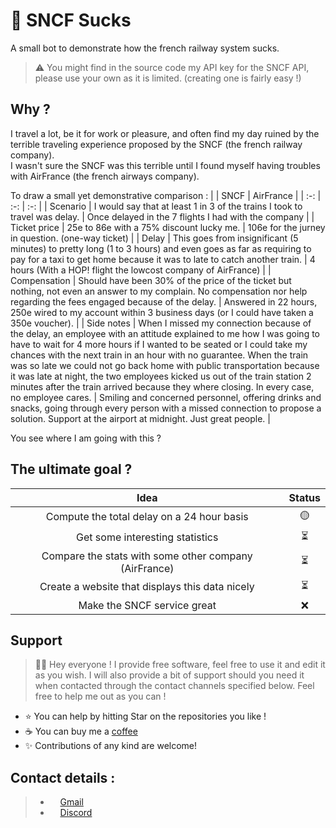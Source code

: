 # :robot: SNCF Sucks

A small bot to demonstrate how the french railway system sucks.

> :warning: You might find in the source code my API key for the SNCF API, please use your own as it is limited. (creating one is fairly easy !)

## Why ?

I travel a lot, be it for work or pleasure, and often find my day ruined by the terrible traveling experience proposed by the SNCF (the french railway company).  
I wasn't sure the SNCF was this terrible until I found myself having troubles with AirFrance (the french airways company).

To draw a small yet demonstrative comparison :
| | SNCF | AirFrance |
| :-: | :-: | :-: |
| Scenario | I would say that at least 1 in 3 of the trains I took to travel was delay. | Once delayed in the 7 flights I had with the company |
| Ticket price | 25e to 86e with a 75% discount lucky me. | 106e for the jurney in question. (one-way ticket) |
| Delay | This goes from insignificant (5 minutes) to pretty long (1 to 3 hours) and even goes as far as requiring to pay for a taxi to get home because it was to late to catch another train. | 4 hours (With a HOP! flight the lowcost company of AirFrance) |
| Compensation | Should have been 30% of the price of the ticket but nothing, not even an answer to my complain. No compensation nor help regarding the fees engaged because of the delay. | Answered in 22 hours, 250e wired to my account within 3 business days (or I could have taken a 350e voucher). |
| Side notes | When I missed my connection because of the delay, an employee with an attitude explained to me how I was going to have to wait for 4 more hours if I wanted to be seated or I could take my chances with the next train in an hour with no guarantee. When the train was so late we could not go back home with public transportation because it was late at night, the two employees kicked us out of the train station 2 minutes after the train arrived because they where closing. In every case, no employee cares. | Smiling and concerned personnel, offering drinks and snacks, going through every person with a missed connection to propose a solution. Support at the airport at midnight. Just great people. |

You see where I am going with this ?

## The ultimate goal ?

| Idea | Status |
| :-: | :-: |
| Compute the total delay on a 24 hour basis | :yellow_circle: |
| Get some interesting statistics | :hourglass_flowing_sand: |
| Compare the stats with some other company (AirFrance) | :hourglass_flowing_sand: |
| Create a website that displays this data nicely | :hourglass_flowing_sand: |
| Make the SNCF service great | :x: |

## Support

> 👋🏼 Hey everyone ! I provide free software, feel free to use it and edit it as you wish. I will also provide a bit of support should you need it when contacted through the contact channels specified below. Feel free to help me out as you can !

- ⭐️ You can help by hitting Star on the repositories you like !
- ☕️ You can buy me a [coffee](https://www.paypal.com/paypalme/AReppelin)
- ✨ Contributions of any kind are welcome!


## Contact details :


> - <img href="mailto:gavrochebackups@gmail.com" src="https://upload.wikimedia.org/wikipedia/commons/thumb/7/7e/Gmail_icon_%282020%29.svg/2560px-Gmail_icon_%282020%29.svg.png" height="12"> [Gmail](mailto:gavrochebackups@gmail.com)
> - <img href="https://discordapp.com/users/Gavroche#2871" src="https://discord.com/assets/847541504914fd33810e70a0ea73177e.ico" height="12"> [Discord](https://discordapp.com/users/Gavroche#2871)
